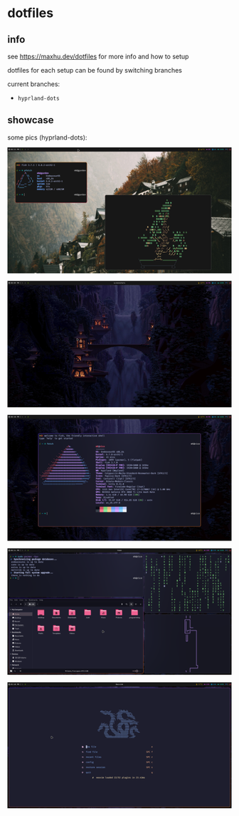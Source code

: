 # dotfiles

## info

see https://maxhu.dev/dotfiles for more info and how to setup

dotfiles for each setup can be found by switching branches

current branches:

- `hyprland-dots`

## showcase

some pics (hyprland-dots):

![gruvbox](./screenshots/gruvbox.png)

![image-1](./screenshots/1.png)

![image-2](./screenshots/2.png)

![image-3](./screenshots/3.png)

![image-4](./screenshots/4.png)

